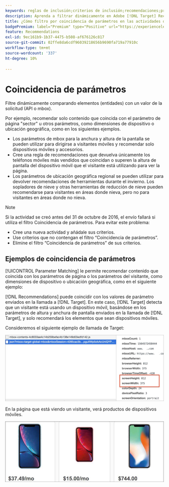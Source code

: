```yaml
---
keywords: reglas de inclusión;criterios de inclusión;recomendaciones;promoción;promociones;filtrado dinámico;dinámico;coincidencia de parámetros
description: Aprenda a filtrar dinámicamente en Adobe [!DNL Target] Recommendations comparando elementos (entidades) con un valor de la solicitud (API o mbox).
title: ¿Cómo filtro por coincidencia de parámetros en las actividades de Recommendations?
badgePremium: label="Premium" type="Positive" url="https://experienceleague.adobe.com/docs/target/using/introduction/intro.html?lang=en#premium newtab=true" tooltip="Consulte qué se incluye en Target Premium."
feature: Recommendations
exl-id: 9ec161b9-1b37-4475-b508-af676126c817
source-git-commit: 02ffe8da6cdf96039218656b9690fa719a77910c
workflow-type: tm+mt
source-wordcount: '337'
ht-degree: 10%

---
```


# Coincidencia de parámetros

Filtre dinámicamente comparando elementos (entidades) con un valor de la solicitud (API o mbox).

Por ejemplo, recomendar solo contenido que coincida con el parámetro de página &quot;sector&quot; u otros parámetros, como dimensiones de dispositivo o ubicación geográfica, como en los siguientes ejemplos.

* Los parámetros de mbox para la anchura y altura de la pantalla se pueden utilizar para dirigirse a visitantes móviles y recomendar solo dispositivos móviles y accesorios.
* Cree una regla de recomendaciones que devuelva únicamente los teléfonos móviles más vendidos que coincidan o superen la altura de pantalla del dispositivo móvil que el visitante está utilizando para ver la página.
* Los parámetros de ubicación geográfica regional se pueden utilizar para devolver recomendaciones de herramientas durante el invierno. Los sopladores de nieve y otras herramientas de reducción de nieve pueden recomendarse para visitantes en áreas donde nieva, pero no para visitantes en áreas donde no nieva.

>[!NOTE]
>
>Si la actividad se creó antes del 31 de octubre de 2016, el envío fallará si utiliza el filtro Coincidencia de parámetros. Para evitar este problema:
>
>* Cree una nueva actividad y añádale sus criterios.
>* Use criterios que no contengan el filtro “Coincidencia de parámetros”.
>* Elimine el filtro “Coincidencia de parámetros” de sus criterios.

## Ejemplos de coincidencia de parámetros

[!UICONTROL Parameter Matching] le permite recomendar contenido que coincida con los parámetros de página o los parámetros del visitante, como dimensiones de dispositivo o ubicación geográfica, como en el siguiente ejemplo:

[!DNL Recommendations] puede coincidir con los valores de parámetro enviados en la llamada a [!DNL Target]. En este caso, [!DNL Target] detecta que un visitante está usando un dispositivo móvil, basándose en los parámetros de altura y anchura de pantalla enviados en la llamada de [!DNL Target], y solo recomendará los elementos que sean dispositivos móviles.

Consideremos el siguiente ejemplo de llamada de Target:

![Llamada de destino](/help/main/c-recommendations/c-algorithms/assets/example-target-call-2.png)

En la página que está viendo un visitante, verá productos de dispositivos móviles.

![Productos de dispositivos móviles](/help/main/c-recommendations/c-algorithms/assets/phones.png)
